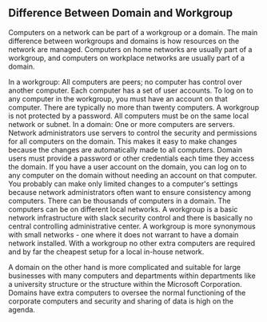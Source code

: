 ## Difference Between Domain and Workgroup
Computers on a network can be part of a workgroup or a domain. The main difference between workgroups and domains is how resources on the network are managed. Computers on home networks are usually part of a workgroup, and computers on workplace networks are usually part of a domain.

In a workgroup:
All computers are peers; no computer has control over another computer.
Each computer has a set of user accounts. To log on to any computer in the workgroup, you must have an account on that computer.
There are typically no more than twenty computers.
A workgroup is not protected by a password.
All computers must be on the same local network or subnet.
In a domain:
One or more computers are servers. Network administrators use servers to control the security and permissions for all computers on the domain. This makes it easy to make changes because the changes are automatically made to all computers. Domain users must provide a password or other credentials each time they access the domain.
If you have a user account on the domain, you can log on to any computer on the domain without needing an account on that computer.
You probably can make only limited changes to a computer's settings because network administrators often want to ensure consistency among computers.
There can be thousands of computers in a domain.
The computers can be on different local networks.
A workgroup is a basic network infrastructure with slack security control and there is basically no central controlling administrative center. 
A workgroup is more synonymous with small networks - one where it does not warrant to have a domain network installed. With a workgroup no other extra computers are required and by far the cheapest setup for a local in-house network. 

A domain on the other hand is more complicated and suitable for large businesses with many computers and departments within departments like a university structure or the structure within the Microsoft Corporation. 
Domains have extra computers to oversee the normal functioning of the corporate computers and security and sharing of data is high on the agenda.
